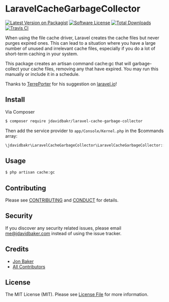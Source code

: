 # LaravelCacheGarbageCollector

[![Latest Version on Packagist][ico-version]][link-packagist]
[![Software License][ico-license]](LICENSE.md)
[![Total Downloads][ico-downloads]][link-downloads]
[![Travis CI][ico-travis]][link-travis]

When using the file cache driver, Laravel creates the cache files but never purges expired ones. This can lead to
a situation where you have a large number of unused and irrelevant cache files, especially if you do a lot of short-term
caching in your system.

This package creates an artisan command cache:gc that will garbage-collect your cache files, removing any that have expired.
You may run this manually or include it in a schedule.

Thanks to [TerrePorter](http://laravel.io/user/TerrePorter) for his suggestion on [laravel.io](http://laravel.io/forum/01-28-2016-cache-file-garbage-collection)!

## Install

Via Composer

```bash
$ composer require jdavidbakr/laravel-cache-garbage-collector
```

Then add the service provider to `app/Console/Kernel.php` in the \$commands array:

```php
\jdavidbakr\LaravelCacheGarbageCollector\LaravelCacheGarbageCollector::class
```

## Usage

```bash
$ php artisan cache:gc
```

## Contributing

Please see [CONTRIBUTING](CONTRIBUTING.md) and [CONDUCT](CONDUCT.md) for details.

## Security

If you discover any security related issues, please email me@jdavidbaker.com instead of using the issue tracker.

## Credits

-   [Jon Baker][link-author]
-   [All Contributors][link-contributors]

## License

The MIT License (MIT). Please see [License File](LICENSE.md) for more information.

[ico-version]: https://img.shields.io/packagist/v/jdavidbakr/laravel-cache-garbage-collector.svg?style=flat-square
[ico-license]: https://img.shields.io/badge/license-MIT-brightgreen.svg?style=flat-square
[ico-travis]: https://img.shields.io/travis/jdavidbakr/laravel-cache-garbage-collector/master.svg?style=flat-square
[ico-scrutinizer]: https://img.shields.io/scrutinizer/coverage/g/jdavidbakr/laravel-cache-garbage-collector.svg?style=flat-square
[ico-code-quality]: https://img.shields.io/scrutinizer/g/jdavidbakr/laravel-cache-garbage-collector.svg?style=flat-square
[ico-downloads]: https://img.shields.io/packagist/dt/jdavidbakr/laravel-cache-garbage-collector.svg?style=flat-square
[link-packagist]: https://packagist.org/packages/jdavidbakr/laravel-cache-garbage-collector
[link-travis]: https://travis-ci.org/jdavidbakr/laravel-cache-garbage-collector
[link-scrutinizer]: https://scrutinizer-ci.com/g/jdavidbakr/laravel-cache-garbage-collector/code-structure
[link-code-quality]: https://scrutinizer-ci.com/g/jdavidbakr/laravel-cache-garbage-collector
[link-downloads]: https://packagist.org/packages/jdavidbakr/laravel-cache-garbage-collector
[link-author]: https://github.com/jdavidbakr
[link-contributors]: ../../contributors
